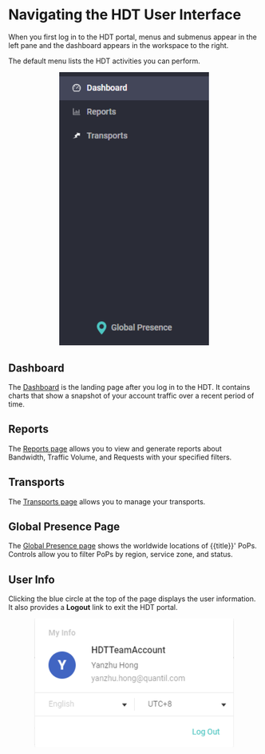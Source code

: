 # Navigating the HDT User Interface

When you first log in to the HDT portal, menus and submenus appear in the left pane and the dashboard appears in the workspace to the right.

The default menu lists the HDT activities you can perform.

<p align=center><img src="/docs/resources/images/accessing-portal/side-menu.png" alt="navigation menu" width="300"></p>

## Dashboard

The [Dashboard](</docs/portal/dashboard.md>) is the landing page after you log in to the HDT. It contains charts that show a snapshot of your account traffic over a recent period of time.

## Reports

The [Reports page](</docs/portal/reports.md>) allows you to view and generate reports about Bandwidth, Traffic Volume, and Requests with your specified filters.

## Transports

The [Transports page](</docs/portal/transports/manage-transport.md>) allows you to manage your transports.

## Global Presence Page

The [Global Presence page](</docs/portal/global-presence.md>) shows the worldwide locations of {{title}}' PoPs. Controls allow you to filter PoPs by region, service zone, and status.

## User Info

Clicking the blue circle at the top of the page displays the user information. It also provides a **Logout** link to exit the HDT portal.

<p align=center><img src="/docs/resources/images/accessing-portal/user-info.png" alt="user information" width="400"></p>

